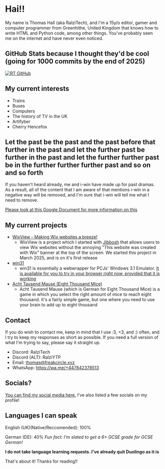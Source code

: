 # Hai!!

My name is Thomas Hall (aka RalziTech), and I'm a 15y/o editor, gamer and computer programmer from Greenhithe, United Kingdom that knows how to write HTML and Python code, among other things. You've probably seen me on the internet and have never even noticed.

## GitHub Stats because I thought they'd be cool (going for 1000 commits by the end of 2025)
[![RT GitHub](https://github-readme-stats.vercel.app/api?username=RalziTech)](https://github.com/ralzitech)

## My current interests

- Trains
- Buses
- Computers
- The history of TV in the UK
- Artifyber
- Cherry Hencefox

## Let the past be the past and the past before that further in the past and let the further past be further in the past and let the further further past be in the further further further past and so on and so forth
If you haven't heard already, me and i-win have made up for past dramas. As a result, all of the content that I am aware of that mentions i-win in a negative way will be removed, and I'm sure that i-win will tell me what I need to remove. 

[Please look at this Google Document for more information on this](https://docs.google.com/document/d/1ifsCplgINhk1G0cjWWkx6tVDfbwXhSRvsVVypGXQa-M/edit?usp=sharing)

## My current projects
- [WixView - Making Wix websites a breeze!](https://github.com/ralzitech/wixview)
  - WixView is a project which I started with [Jibbosh](https://github.com/jibboshh) that allows users to view Wix websites without the annoying "This website was created with Wix" banner at the top of the screen. We started this project in March 2025, and is on it's first release
- [win31](https://github.com/ralzitech/win31)
  - win31 is essentially a webwrapper for PCJs' Windows 3.1 Emulator. [It is available for you to try in your browser right now, provided that it is working](https://ralzitech.com/win31)
- [Acht Tausend Mause (Eight Thousand Mice)](https://github.com/ralzitech/achttausendmause)
  - Acht Tausend Mause (which is German for Eight Thousand Mice) is a game in which you select the right amount of mice to reach eight thousand. It's a fairly simple game, but one where you need to use your brain to add up to eight thousand

## Contact

If you do wish to contact me, keep in mind that I use :3, <3, and :) often, and I try to keep my responses as short as possible. 
If you need a full version of what I'm trying to say, please say it straight up.

- Discord: RalziTech
- Discord (ALT): RalziYTP
- Email: thomas@freakcircle.xyz
- WhatsApp: https://wa.me/+447842378513

## Socials?

[You can find my social media here.](https://ralzitech.com/) I've also listed a few socials on my profile!

## Languages I can speak

English (UK)(Native/Reccomended): 100%

German (DE): 40% *Fun fact: I'm slated to get a 6+ GCSE grade for GCSE German!*

**I do not take language learning requests. I've already quit Duolingo as it is**

That's about it! Thanks for reading!!
